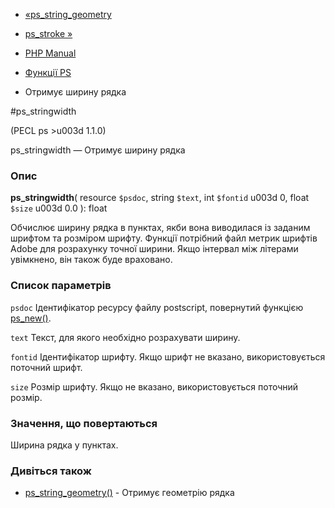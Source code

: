 - [«ps_string_geometry](function.ps-string-geometry.md)
- [ps_stroke »](function.ps-stroke.md)

- [PHP Manual](index.md)
- [Функції PS](ref.ps.md)
- Отримує ширину рядка

#ps_stringwidth

(PECL ps \>u003d 1.1.0)

ps_stringwidth — Отримує ширину рядка

### Опис

**ps_stringwidth**(
resource `$psdoc`,
string `$text`,
int `$fontid` u003d 0,
float `$size` u003d 0.0
): float

Обчислює ширину рядка в пунктах, якби вона виводилася із заданим
шрифтом та розміром шрифту. Функції потрібний файл метрик шрифтів Adobe
для розрахунку точної ширини. Якщо інтервал між літерами увімкнено, він також
буде враховано.

### Список параметрів

`psdoc`
Ідентифікатор ресурсу файлу postscript, повернутий функцією
[ps_new()](function.ps-new.md).

`text`
Текст, для якого необхідно розрахувати ширину.

`fontid`
Ідентифікатор шрифту. Якщо шрифт не вказано, використовується
поточний шрифт.

`size`
Розмір шрифту. Якщо не вказано, використовується поточний розмір.

### Значення, що повертаються

Ширина рядка у пунктах.

### Дивіться також

- [ps_string_geometry()](function.ps-string-geometry.md) - Отримує
геометрію рядка
